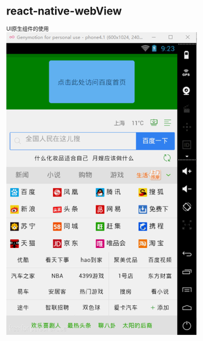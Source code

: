 # react-native-webView
UI原生组件的使用
![Alt text](https://github.com/DyncKathline/react-native-webView/blob/master/screenshots/%E6%95%88%E6%9E%9C%E5%9B%BE.gif)
